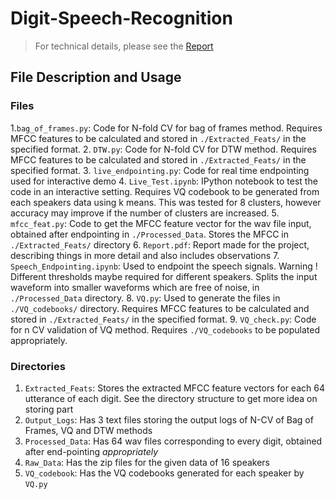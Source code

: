 # Digit-Speech-Recognition

> For technical details, please see the [Report](./Report.pdf)

## File Description and Usage

### Files

1.`bag_of_frames.py`: Code for N-fold CV for bag of frames method. Requires MFCC features to be calculated and stored in `./Extracted_Feats/` in the specified format.
2. `DTW.py`: Code for N-fold CV for DTW method. Requires MFCC features to be calculated and stored in `./Extracted_Feats/` in the specified format.
3. `live_endpointing.py`: Code for real time endpointing used for interactive demo
4. `Live_Test.ipynb`: IPython notebook to test the code in an interactive setting. Requires VQ codebook to be generated from each speakers data using k means. This was tested for 8 clusters, however accuracy may improve if the number of clusters are increased.
5. `mfcc_feat.py`: Code to get the MFCC feature vector for the wav file input, obtained after endpointing in `./Processed_Data`. Stores the MFCC in `./Extracted_Feats/` directory 
6. `Report.pdf`: Report made for the project, describing things in more detail and also includes observations
7. `Speech_Endpointing.ipynb`: Used to endpoint the speech signals. Warning ! Different thresholds maybe required for different speakers. Splits the input waveform into smaller waveforms which are free of noise, in `./Processed_Data` directory.
8. `VQ.py`: Used to generate the files in `./VQ_codebooks/` directory. Requires MFCC features to be calculated and stored in `./Extracted_Feats/` in the specified format.
9. `VQ_check.py`: Code for n CV validation of VQ method. Requires `./VQ_codebooks` to be populated appropriately.

### Directories

1. `Extracted_Feats`: Stores the extracted MFCC feature vectors for each 64 utterance of each digit. See the directory structure to get more idea on storing part
2. `Output_Logs`: Has 3 text files storing the output logs of N-CV of Bag of Frames, VQ and DTW methods
3. `Processed_Data`: Has 64 wav files corresponding to every digit, obtained after end-pointing *appropriately*
4. `Raw_Data`: Has the zip files for the given data of 16 speakers
5. `VQ_codebook`: Has the VQ codebooks generated for each speaker by `VQ.py`